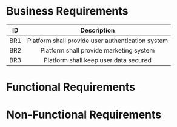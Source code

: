 #   Business Requirements
| ID | Description |
| --- |:---:|
| BR1 | Platform shall provide user authentication system |
| BR2 | Platform shall provide marketing system |
| BR3 | Platform shall keep user data secured |

#   Functional Requirements

#   Non-Functional Requirements

